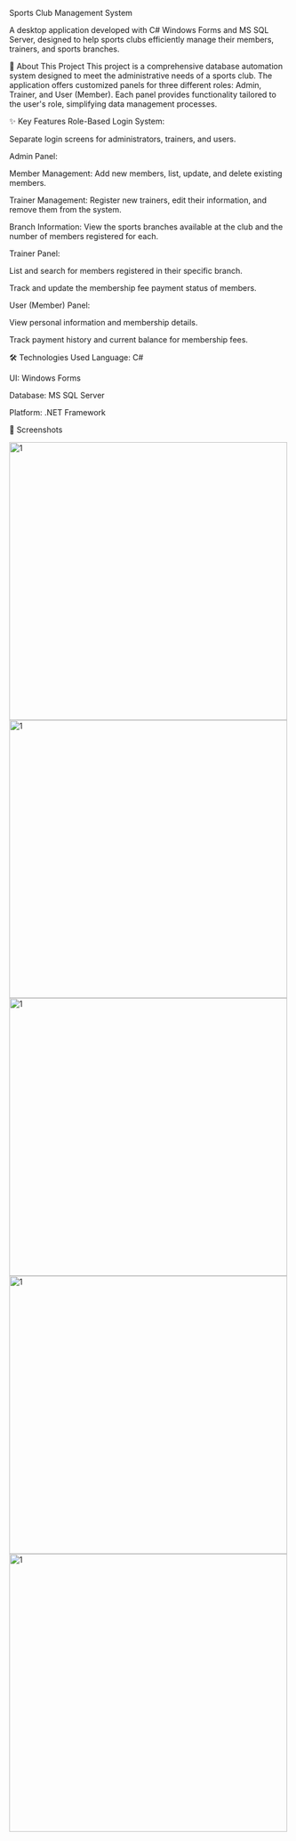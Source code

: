 
Sports Club Management System

A desktop application developed with C# Windows Forms and MS SQL Server, designed to help sports clubs efficiently manage their members, trainers, and sports branches.

🚀 About This Project
This project is a comprehensive database automation system designed to meet the administrative needs of a sports club. The application offers customized panels for three different roles: Admin, Trainer, and User (Member). Each panel provides functionality tailored to the user's role, simplifying data management processes.

✨ Key Features
Role-Based Login System:

Separate login screens for administrators, trainers, and users.

Admin Panel:

Member Management: Add new members, list, update, and delete existing members.

Trainer Management: Register new trainers, edit their information, and remove them from the system.

Branch Information: View the sports branches available at the club and the number of members registered for each.

Trainer Panel:

List and search for members registered in their specific branch.

Track and update the membership fee payment status of members.

User (Member) Panel:

View personal information and membership details.

Track payment history and current balance for membership fees.

🛠️ Technologies Used
Language: C#

UI: Windows Forms

Database: MS SQL Server

Platform: .NET Framework

📸 Screenshots

<img width="500" height="500" alt="1" src="https://github.com/user-attachments/assets/d57d7537-cdf6-4f15-881b-1542da887025" />

<img width="500" height="500" alt="1" src="https://github.com/user-attachments/assets/53c46835-4b21-4ad6-96f6-137ba5380ef6" />

<img width="500" height="500" alt="1" src="https://github.com/user-attachments/assets/e92b889c-1b2d-4dd7-8f08-95cbc4c202ee" />

<img width="500" height="500" alt="1" src="https://github.com/user-attachments/assets/1579da1f-3675-4e9e-8862-7633cf4c6c73" />

<img width="500" height="500" alt="1" src="https://github.com/user-attachments/assets/d89030b7-a70e-4355-a6b6-c128fe5aafee" />



